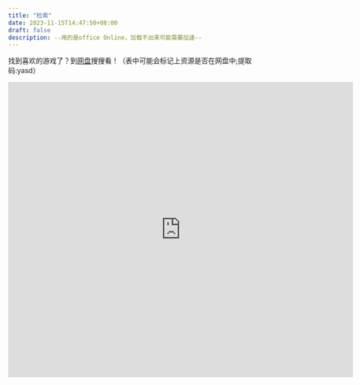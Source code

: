 ```yaml
---
title: "检索"
date: 2023-11-15T14:47:50+08:00
draft: false
description: --用的是office Online，加载不出来可能需要加速--
---
```


找到喜欢的游戏了？到[网盘](https://www.123pan.com/s/EugQjv-0kml.html)搜搜看！（表中可能会标记上资源是否在网盘中;提取码:yasd）

<iframe 
    width="700" height="600" frameborder="0" scrolling="no"
    src="https://onedrive.live.com/embed?resid=784210778014048B%21105&authkey=%21ACVgCSolES62PTw&em=2&wdDownloadButton=True&wdInConfigurator=True&wdInConfigurator=True"
></iframe>
